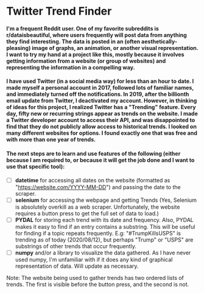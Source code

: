 # Twitter Trend Finder
#### I'm a frequent Reddit user. One of my favorite subreddits is r/dataisbeautiful, where users frequently will post data from anything they find interesting. The data is posted in an (often aesthetically-pleasing) image of graphs, an animation, or another visual representation. I want to try my hand at a project like this, mostly because it involves getting information from a website (or group of websites) and representing the information in a compelling way.

#### I have used Twitter (in a social media way) for less than an hour to date. I made myself a personal account in 2017, followed lots of familiar names, and immediately turned off the notifications. In 2019, after the billionth email update from Twitter, I deactivated my account. However, in thinking of ideas for this project, I realized Twitter has a "Trending" feature. Every day, fifty new or recurring strings appear as trends on the website. I made a Twitter developer account to access their API, and was disappointed to find that they do not publicly allow access to historical trends. I looked on many different websites for options. I found exactly one that was free and with more than one year of trends. 

#### The next steps are to learn and use features of the following (either because I am required to, or because it will get the job done and I want to use that specific tool):
- [ ] **datetime** for accessing all dates on the website (formatted as "https://website.com/YYYY-MM-DD") and passing the date to the scraper.
- [ ] **selenium** for accessing the webpage and getting Trends
      (Yes, Selenium is absolutely overkill as a web scraper. Unfortunately, the website requires a button press to get the full set of data to load.)
- [ ] **PYDAL** for storing each trend with its date and frequency. Also, PYDAL makes it easy to find if an entry contains a substring. This will be useful for finding if a topic repeats frequently. E.g: "#TrumpKillsUSPS" is trending as of today (2020/08/12), but perhaps "Trump" or "USPS" are substrings of other trends that occur frequently.
- [ ] **numpy** and/or a library to visualize the data gathered. As I have never used numpy, I'm unfamiliar with if it does any kind of graphical representation of data. Will update as necessary.

Note: The website being used to gather trends has two ordered lists of trends. The first is visible before the button press, and the second is not.
